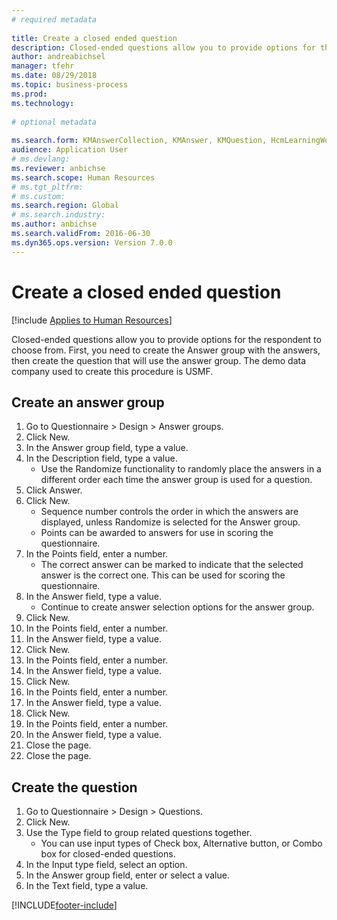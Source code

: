 ```yaml
--- 
# required metadata 
 
title: Create a closed ended question
description: Closed-ended questions allow you to provide options for the respondent to choose from. 
author: andreabichsel
manager: tfehr 
ms.date: 08/29/2018
ms.topic: business-process 
ms.prod:  
ms.technology:  
 
# optional metadata 
 
ms.search.form: KMAnswerCollection, KMAnswer, KMQuestion, HcmLearningWorkspace  
audience: Application User 
# ms.devlang:  
ms.reviewer: anbichse
ms.search.scope: Human Resources
# ms.tgt_pltfrm:  
# ms.custom:  
ms.search.region: Global
# ms.search.industry: 
ms.author: anbichse
ms.search.validFrom: 2016-06-30 
ms.dyn365.ops.version: Version 7.0.0 
---
```

# Create a closed ended question

[!include [Applies to Human Resources](../includes/applies-to-hr.md)]



Closed-ended questions allow you to provide options for the respondent to choose from. First, you need to create the Answer group with the answers, then create the question that will use the answer group. The demo data company used to create this procedure is USMF.


## Create an answer group
1. Go to Questionnaire > Design > Answer groups.
2. Click New.
3. In the Answer group field, type a value.
4. In the Description field, type a value.
    * Use the Randomize functionality to randomly place the answers in a different order each time the answer group is used for a question.  
5. Click Answer.
6. Click New.
    * Sequence number controls the order in which the answers are displayed, unless Randomize is selected for the Answer group.  
    * Points can be awarded to answers for use in scoring the questionnaire.  
7. In the Points field, enter a number.
    * The correct answer can be marked to indicate that the selected answer is the correct one. This can be used for scoring the questionnaire.  
8. In the Answer field, type a value.
    * Continue to create answer selection options for the answer group.  
9. Click New.
10. In the Points field, enter a number.
11. In the Answer field, type a value.
12. Click New.
13. In the Points field, enter a number.
14. In the Answer field, type a value.
15. Click New.
16. In the Points field, enter a number.
17. In the Answer field, type a value.
18. Click New.
19. In the Points field, enter a number.
20. In the Answer field, type a value.
21. Close the page.
22. Close the page.

## Create the question
1. Go to Questionnaire > Design > Questions.
2. Click New.
3. Use the Type field to group related questions together.
    * You can use input types of Check box, Alternative button, or Combo box for closed-ended questions.  
4. In the Input type field, select an option.
5. In the Answer group field, enter or select a value.
6. In the Text field, type a value.



[!INCLUDE[footer-include](../includes/footer-banner.md)]